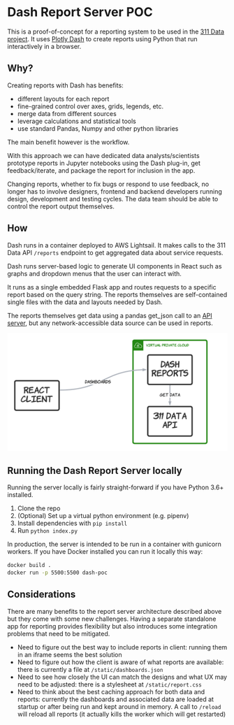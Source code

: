 # Dash Report Server POC

This is a proof-of-concept for a reporting system to be used in the [311 Data project](https://311-data.org). It uses [Plotly Dash](https://dash.plotly.com/) to create reports using Python that run interactively in a browser.

## Why?

Creating reports with Dash has benefits:

- different layouts for each report
- fine-grained control over axes, grids, legends, etc.
- merge data from different sources
- leverage calculations and statistical tools
- use standard Pandas, Numpy and other python libraries

The main benefit however is the workflow.

With this approach we can have dedicated data analysts/scientists prototype reports in Jupyter notebooks using the Dash plug-in, get feedback/iterate, and package the report for inclusion in the app.

Changing reports, whether to fix bugs or respond to use feedback, no longer has to involve designers, frontend and backend developers running design, development and testing cycles. The data team should be able to control the report output themselves.

## How

Dash runs in a container deployed to AWS Lightsail. It makes calls to the 311 Data API ```/reports``` endpoint to get aggregated data about service requests.

Dash runs server-based logic to generate UI components in React such as graphs and dropdown menus that the user can interact with.

It runs as a single embedded Flask app and routes requests to a specific report based on the query string. The reports themselves are self-contained single files with the data and layouts needed by Dash.

The reports themselves get data using a pandas get_json call to an [API server](https://dev-api.311-data.org/docs#/default/run_report_reports_get), but any network-accessible data source can be used in reports.

![Architecture diagram](./arch.png)

## Running the Dash Report Server locally

Running the server locally is fairly straight-forward if you have Python 3.6+ installed.

1. Clone the repo
2. (Optional) Set up a virtual python environment (e.g. pipenv)
3. Install dependencies with ```pip install```
4. Run ```python index.py```

In production, the server is intended to be run in a container with gunicorn workers. If you have Docker installed you can run it locally this way:

```bash
docker build .
docker run -p 5500:5500 dash-poc
```

## Considerations

There are many benefits to the report server architecture described above but they come with some new challenges. Having a separate standalone app for reporting provides flexibility but also introduces some integration problems that need to be mitigated.

- Need to figure out the best way to include reports in client: running them in an iframe seems the best solution
- Need to figure out how the client is aware of what reports are available: there is currently a file at ```/static/dashboards.json```
- Need to see how closely the UI can match the designs and what UX may need to be adjusted: there is a stylesheet at ```/static/report.css```
- Need to think about the best caching approach for both data and reports: currently the dashboards and associated data are loaded at startup or after being run and kept around in memory. A call to ```/reload``` will reload all reports (it actually kills the worker which will get restarted)

<!--

docker build -t la311data/dash-poc .
docker run -p 5500:5500 la311data/dash-poc

aws lightsail push-container-image --region us-east-1 --service-name dash-reporting --label dash-poc --image la311data/dash-poc --profile 311user

lsof -ti:5500 | xargs kill

>
